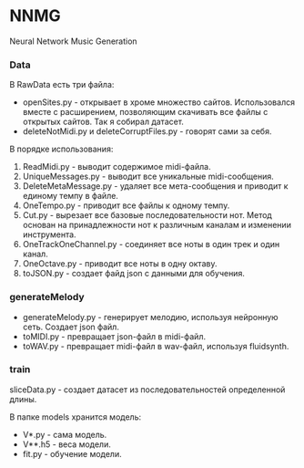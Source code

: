 # NNMG
Neural Network Music Generation

### Data
В RawData есть три файла:
- openSites.py - открывает в хроме множество сайтов. 
Использовался вместе с расширением, позволяющим 
скачивать все файлы с открытых сайтов. Так я собирал датасет.
- deleteNotMidi.py и deleteCorruptFiles.py - говорят сами за себя.

В порядке использования:
1. ReadMidi.py - выводит содержимое midi-файла.
2. UniqueMessages.py - выводит все уникальные midi-сообщения.
3. DeleteMetaMessage.py - удаляет все мета-сообщения и приводит к единому темпу в файле.
4. OneTempo.py - приводит все файлы к одному темпу.
5. Cut.py - вырезает все базовые последовательности нот. 
Метод основан на принадлежности нот к различным каналам и изменении инструмента. 
6. OneTrackOneChannel.py - соединяет все ноты в один трек и один канал.
7. OneOctave.py - приводит все ноты в одну октаву.
8. toJSON.py - создает файд json с данными для обучения.


### generateMelody
- generateMelody.py - генерирует мелодию, используя нейронную сеть. Создает json файл.
- toMIDI.py - превращает json-файл в midi-файл.
- toWAV.py - превращает midi-файл в wav-файл, используя fluidsynth.


### train
sliceData.py - создает датасет из последовательностей определенной длины.

В папке models хранится модель:
- V*.py - сама модель.
- V**.h5 - веса модели.
- fit.py - обучение модели.




